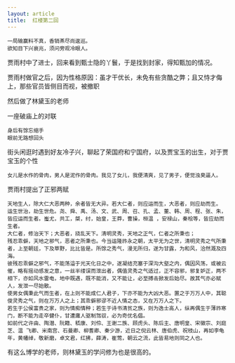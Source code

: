 ```yaml
---
layout: article
title:  红楼第二回
---
```


```
一局输赢料不真，香销茶尽尚逡巡。
欲知目下兴衰兆，须问旁观冷眼人。
```

贾雨村中了进士，回来看到甄士隐的丫鬟，于是找到封家，得知甄加的情况。

贾雨村做官之后，因为性格原因：虽才干优长，未免有些贪酷之弊；且又恃才侮上，那些官员皆侧目而视，被撤职

然后做了林黛玉的老师


一座破庙上的对联
```
身后有馀忘缩手
眼前无路想回头
```


街头闲逛时遇到好友冷子兴，聊起了荣国府和宁国府，以及贾宝玉的出生，对于贾宝玉的个性

```
女儿是水作的骨肉，男人是泥作的骨肉。我见了女儿，我便清爽，见了男子，便觉浊臭逼人。
```


贾雨村提出了正邪两赋

```
天地生人，除大仁大恶两种，余者皆无大异。若大仁者，则应运而生，大恶者，则应劫而生。
运生世治，劫生世危。尧、舜、禹、汤、文、武、周、召、孔、孟、董、韩、周、程、张、朱，皆应运而生者。蚩尤，共工，桀，纣，始皇，王莽，曹操，桓温 ，安禄山，秦桧等，皆应劫而生者。
大仁者，修治天下；大恶者，挠乱天下。清明灵秀，天地之正气，仁者之所秉也；
残忍乖僻，天地之邪气，恶者之所秉也。今当运隆祚永之朝，太平无为之世，清明灵秀之气所秉者，上至朝廷，下及草野，比比皆是。所馀之秀气，漫无所归，遂为甘露，为和风，洽然溉及四海。
彼残忍乖僻之邪气，不能荡溢于光天化日之中，遂凝结充塞于深沟大壑之内，偶因风荡，或被云催，略有摇动感发之意，一丝半缕误而泄出者，偶值灵秀之气适过，正不容邪，邪复妒正，两不相下，亦如风水雷电，地中既遇，既不能消，又不能让，必至搏击掀发后始尽。故其气亦必赋人，发泄一尽始散。
使男女偶秉此气而生者，在上则不能成仁人君子，下亦不能为大凶大恶。置之于万万人中，其聪俊灵秀之气，则在万万人之上；其乖僻邪谬不近人情之态，又在万万人之下。
若生于公侯富贵之家，则为情痴情种；若生于诗书清贫之族，则为逸士高人，纵再偶生于薄祚寒门，断不能为走卒健仆，甘遭庸人驱制驾驭，必为奇优名倡。
如前代之许由、陶潜、阮籍、嵇康、刘伶、王谢二族、顾虎头、陈后主、唐明皇、宋徽宗、刘庭芝、温 飞卿、米南宫、石曼卿、柳耆卿、秦少游，近日之倪云林、唐伯虎、祝枝山，再如李龟年，黄幡绰，敬新磨，卓文君，红拂，薛涛，崔莺，朝云之流，此皆易地则同之人也。
```


有这么博学的老师，则林黛玉的学问修为也是很高的。
